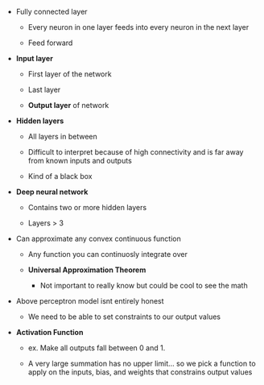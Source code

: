 * Fully connected layer

	* Every neuron in one layer feeds into every neuron in the next layer

	* Feed forward

* **Input layer**

	* First layer of the network

	* Last layer

	* **Output layer** of network

* **Hidden layers**

	* All layers in between

	* Difficult to interpret because of high connectivity and is far away from known inputs and outputs

	* Kind of a black box

* **Deep neural network**

	* Contains two or more hidden layers

	* Layers > 3

* Can approximate any convex continuous function

	* Any function you can continuosly integrate over

	* **Universal Approximation Theorem**

		* Not important to really know but could be cool to see the math

* Above perceptron model isnt entirely honest

	* We need to be able to set constraints to our output values

* **Activation Function**

	* ex. Make all outputs fall between 0 and 1.

	* A very large summation has no upper limit... so we pick a function to apply on the inputs, bias, and weights that constrains output values